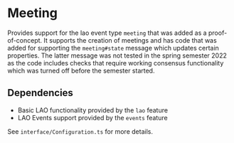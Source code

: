 # Meeting

Provides support for the lao event type `meeting` that was added as a
proof-of-concept. It supports the creation of meetings and has code that was
added for supporting the `meeting#state` message which updates certain
properties. The latter message was not tested in the spring semester 2022 as the
code includes checks that require working consensus functionality which was
turned off before the semester started.

## Dependencies

- Basic LAO functionality provided by the `lao` feature
- LAO Events support provided by the `events` feature

See `interface/Configuration.ts` for more details.
